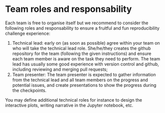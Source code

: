 # Team roles and responsability


Each team is free to organise itself but we recommend to consider the following roles and responsability to ensure a fruitful and fun reproducibility challenge experience:

1. Technical lead: early on (as soon as possible) agree within your team on who will take the technical lead role. She/he/they creates the github repository for the team (following the given instructions) and ensure each team member is aware on the task they need to perform. The team lead has usually some good experience with version control and github, including reviewing and merging pull requests;
2. Team presenter: The team presenter is expected to gather information from the technical lead and all team members on the progress and potential issues, and create presentations to show the progress during the checkpoints. 

You may define additional technical roles for instance to design the interactive plots, writing narrative in the Jupyter notebook, etc.
